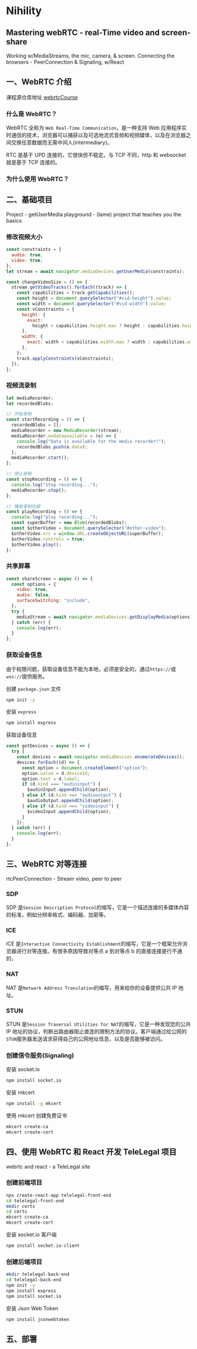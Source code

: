 # Nihility

## Mastering webRTC - real-Time video and screen-share

Working w/MediaStreams, the mic, camera, & screen. Connecting the browsers - PeerConnection & Signaling, w/React

## 一、WebRTC 介绍

课程源仓库地址 [webrtcCourse](https://github.com/robertbunch/webrtcCourse)

### 什么是 WebRTC？

WebRTC 全称为 `Web Real-Time Communication`，是一种支持 Web 应用程序实时通信的技术，浏览器可以捕获以及可选地流式音频和视频媒体，以及在浏览器之间交换任意数据而无需中间人(intermediary)。

RTC 是基于 UPD 连接的，它很快但不稳定。与 TCP 不同，http 和 websocket 就是基于 TCP 连接的。

### 为什么使用 WebRTC？

## 二、基础项目

Project - getUserMedia playground - (lame) project that teaches you the basics

### 修改视频大小

```js
const constraints = {
  audio: true,
  video: true,
};
let stream = await navigator.mediaDevices.getUserMedia(constraints);

const changeVideoSize = () => {
  stream.getVideoTracks().forEach((track) => {
    const capabilities = track.getCapabilities();
    const height = document.querySelector("#vid-height").value;
    const width = document.querySelector("#vid-width").value;
    const vConstraints = {
      height: {
        exact:
          height < capabilities.height.max ? height : capabilities.height.max,
      },
      width: {
        exact: width < capabilities.width.max ? width : capabilities.width.max,
      },
    };
    track.applyConstraints(vConstraints);
  });
};
```

### 视频流录制

```js
let mediaRecorder;
let recordedBlobs;

// 开始录制
const startRecording = () => {
  recordedBlobs = [];
  mediaRecorder = new MediaRecorder(stream);
  mediaRecorder.ondataavailable = (e) => {
    console.log("Data is available for the media recorder!");
    recordedBlobs.push(e.data);
  };
  mediaRecorder.start();
};

// 停止录制
const stopRecording = () => {
  console.log("stop recording...");
  mediaRecorder.stop();
};

// 播放录制内容
const playRecording = () => {
  console.log("play recording...");
  const superBuffer = new Blob(recordedBlobs);
  const $otherVideo = document.querySelector("#other-video");
  $otherVideo.src = window.URL.createObjectURL(superBuffer);
  $otherVideo.controls = true;
  $otherVideo.play();
};
```

### 共享屏幕

```js
const shareScreen = async () => {
  const options = {
    video: true,
    audio: false,
    surfaceSwitching: "include",
  };
  try {
    mediaStream = await navigator.mediaDevices.getDisplayMedia(options);
  } catch (err) {
    console.log(err);
  }
};
```

### 获取设备信息

由于权限问题，获取设备信息不能为本地，必须是安全的，通过`https://`或`wss://`提供服务。

创建 `package.json` 文件

```bash
npm init -y
```

安装 `express`

```bash
npm install express
```

获取设备信息

```js
const getDevices = async () => {
  try {
    const devices = await navigator.mediaDevices.enumerateDevices();
    devices.forEach((d) => {
      const option = document.createElement("option");
      option.value = d.deviceId;
      option.text = d.label;
      if (d.kind === "audioinput") {
        $audioInput.appendChild(option);
      } else if (d.kind === "audiooutput") {
        $audioOutput.appendChild(option);
      } else if (d.kind === "videoinput") {
        $videoInput.appendChild(option);
      }
    });
  } catch (err) {
    console.log(err);
  }
};
```

## 三、WebRTC 对等连接

rtcPeerConnection - Stream video, peer to peer

### SDP

SDP 是`Session Description Protocol`的缩写，它是一个描述连接的多媒体内容的标准，例如分辨率格式、编码器、加密等。

### ICE

ICE 是`Interactive Connectivity Establishment`的缩写，它是一个框架允许浏览器进行对等连接。有很多原因导致对等点 a 到对等点 b 的直接连接是行不通的，

### NAT

NAT 是`Network Address Translation`的缩写，用来给你的设备提供公共 IP 地址。

### STUN

STUN 是`Session Traversal Utilities for NAT`的缩写，它是一种发现您的公共 IP 地址的协议，判断出路由器阻止直连的限制方法的协议。客户端通过给公网的`STUN`服务器发送请求获得自己的公网地址信息，以及是否能够被访问。

### 创建信令服务(Signaling)

安装 socket.io

```bash
npm install socket.io
```

安装 mkcert

```bash
npm install -g mkcert
```

使用 mkcert 创建免费证书

```bash
mkcert create-ca
mkcert create-cert
```

## 四、使用 WebRTC 和 React 开发 TeleLegal 项目

webrtc and react - a TeleLegal site

### 创建前端项目

```bash
npx create-react-app telelegal-front-end
cd telelegal-front-end
mkdir certs
cd certs
mkcert create-ca
mkcert create-cert
```

安装 socket.io 客户端
```bash
npm install socket.io-client
```


### 创建后端项目

```bash
mkdir telelegal-back-end
cd telelegal-back-end
npm init -y
npm install express
npm install socket.io
```

安装 Json Web Token
```bash
npm install jsonwebtoken
```

## 五、部署
